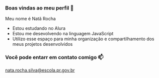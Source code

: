 ### Boas vindas ao meu perfil 💙 

Meu nome é Natã Rocha 

- Estou estudando no Alura
- Estou me desevolvendo na linguagem JavaScript
- Utilizo esse espaço para minha organização e compartilhamento dos meus projetos desenvolvidos

### Você pode entarr em contato comigo 📫

nata.rocha.silva@escola.pr.gov.br 
